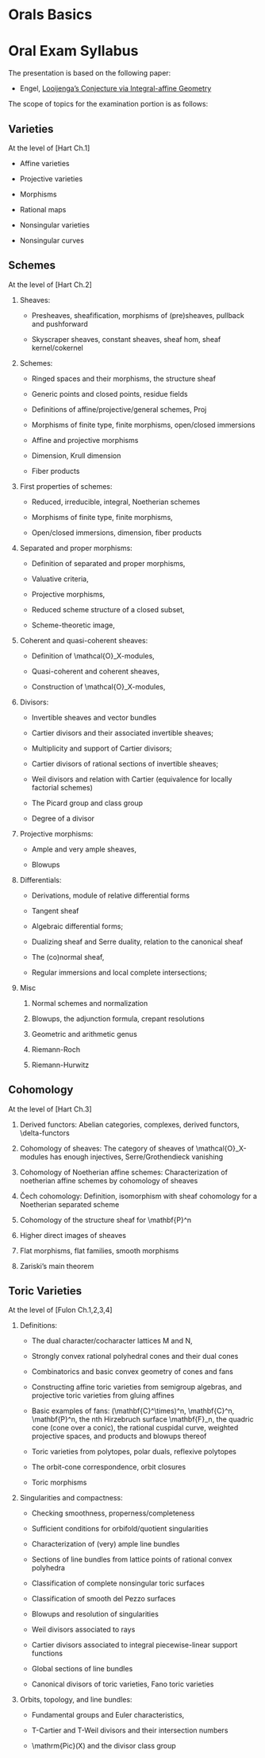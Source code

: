 # Orals Basics

# Oral Exam Syllabus

The presentation is based on the following paper:

-   Engel, [Looijenga’s Conjecture via Integral-affine Geometry](https://arxiv.org/abs/1409.7676)
    

The scope of topics for the examination portion is as follows:

## Varieties

At the level of [Hart Ch.1]

-   Affine varieties
    
-   Projective varieties
    
-   Morphisms
    
-   Rational maps
    
-   Nonsingular varieties
    
-   Nonsingular curves
    

## Schemes

At the level of [Hart Ch.2]

1.  Sheaves:
    
    -   Presheaves, sheafification, morphisms of (pre)sheaves, pullback and pushforward
        
    -   Skyscraper sheaves, constant sheaves, sheaf hom, sheaf kernel/cokernel
        
2.  Schemes:
    
    -   Ringed spaces and their morphisms, the structure sheaf
        
    -   Generic points and closed points, residue fields
        
    -   Definitions of affine/projective/general schemes, Proj
        
    -   Morphisms of finite type, finite morphisms, open/closed immersions
        
    -   Affine and projective morphisms
        
    -   Dimension, Krull dimension
        
    -   Fiber products
        
3.  First properties of schemes:
    
    -   Reduced, irreducible, integral, Noetherian schemes
        
    -   Morphisms of finite type, finite morphisms,
        
    -   Open/closed immersions, dimension, fiber products
        
4.  Separated and proper morphisms:
    
    -   Definition of separated and proper morphisms,
        
    -   Valuative criteria,
        
    -   Projective morphisms,
        
    -   Reduced scheme structure of a closed subset,
        
    -   Scheme-theoretic image,
        
5.  Coherent and quasi-coherent sheaves:
    
    -   Definition of \mathcal{O}_X-modules,
        
    -   Quasi-coherent and coherent sheaves,
        
    -   Construction of \mathcal{O}_X-modules,
        
6.  Divisors:
    
    -   Invertible sheaves and vector bundles
        
    -   Cartier divisors and their associated invertible sheaves;
        
    -   Multiplicity and support of Cartier divisors;
        
    -   Cartier divisors of rational sections of invertible sheaves;
        
    -   Weil divisors and relation with Cartier (equivalence for locally factorial schemes)
        
    -   The Picard group and class group
        
    -   Degree of a divisor
        
7.  Projective morphisms:
    
    -   Ample and very ample sheaves,
        
    -   Blowups
        
8.  Differentials:
    
    -   Derivations, module of relative differential forms
        
    -   Tangent sheaf
        
    -   Algebraic differential forms;
        
    -   Dualizing sheaf and Serre duality, relation to the canonical sheaf
        
    -   The (co)normal sheaf,
        
    -   Regular immersions and local complete intersections;
        
9.  Misc
    
    1.  Normal schemes and normalization
        
    2.  Blowups, the adjunction formula, crepant resolutions
        
    3.  Geometric and arithmetic genus
        
    4.  Riemann-Roch
        
    5.  Riemann-Hurwitz
        
    

## Cohomology

At the level of [Hart Ch.3]

1.  Derived functors: Abelian categories, complexes, derived functors, \delta-functors
    
2.  Cohomology of sheaves: The category of sheaves of \mathcal{O}_X-modules has enough injectives, Serre/Grothendieck vanishing
    
3.  Cohomology of Noetherian affine schemes: Characterization of noetherian affine schemes by cohomology of sheaves
    
4.  Čech cohomology: Definition, isomorphism with sheaf cohomology for a Noetherian separated scheme
    
5.  Cohomology of the structure sheaf for \mathbf{P}^n
    
6.  Higher direct images of sheaves
    
7.  Flat morphisms, flat families, smooth morphisms
    
8.  Zariski’s main theorem
    

## Toric Varieties

At the level of [Fulon Ch.1,2,3,4]

1.  Definitions:
    
    -   The dual character/cocharacter lattices M and N,
        
    -   Strongly convex rational polyhedral cones and their dual cones
        
    -   Combinatorics and basic convex geometry of cones and fans
        
    -   Constructing affine toric varieties from semigroup algebras, and projective toric varieties from gluing affines
        
    -   Basic examples of fans: (\mathbf{C}^\times)^n, \mathbf{C}^n, \mathbf{P}^n, the nth Hirzebruch surface \mathbf{F}_n, the quadric cone (cone over a conic), the rational cuspidal curve, weighted projective spaces, and products and blowups thereof
        
    -   Toric varieties from polytopes, polar duals, reflexive polytopes
        
    -   The orbit-cone correspondence, orbit closures
        
    -   Toric morphisms
        
2.  Singularities and compactness:
    
    -   Checking smoothness, properness/completeness
        
    -   Sufficient conditions for orbifold/quotient singularities
        
    -   Characterization of (very) ample line bundles
        
    -   Sections of line bundles from lattice points of rational convex polyhedra
        
    -   Classification of complete nonsingular toric surfaces
        
    -   Classification of smooth del Pezzo surfaces
        
    -   Blowups and resolution of singularities
        
    -   Weil divisors associated to rays
        
    -   Cartier divisors associated to integral piecewise-linear support functions
        
    -   Global sections of line bundles
        
    -   Canonical divisors of toric varieties, Fano toric varieties
        
3.  Orbits, topology, and line bundles:
    
    -   Fundamental groups and Euler characteristics,
        
    -   T-Cartier and T-Weil divisors and their intersection numbers
        
    -   \mathrm{Pic}(X) and the divisor class group
